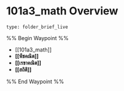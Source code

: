 # 101a3_math Overview
 
```ccard
type: folder_brief_live
```
 
%% Begin Waypoint %%
- [[101a3_math]]
- **[[พีชคณิต]]**
- **[[เรขาคณิต]]**
- **[[สถิติ]]**

%% End Waypoint %%